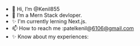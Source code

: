 - 👋 Hi, I’m @Kenil855
- 🌱 I’m a Mern Stack devloper.
- ✨ I'm currently lerning Next.js. 
- 📫 How to reach me :patelkenil@6106@gmail.com
- ✨ Know about my experiences:  
<!---
Kenil855/Kenil855 is a ✨ special ✨ repository because its `README.md` (this file) appears on your GitHub profile.
You can click the Preview link to take a look at your changes.
--->
